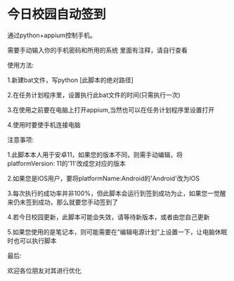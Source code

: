 # 今日校园自动签到
通过python+appium控制手机。


需要手动输入你的手机密码和所用的系统
里面有注释，请自行查看


使用方法:

1.新建bat文件，写python [此脚本的绝对路径]

2.在任务计划程序里，设置执行此bat文件的时间(只需执行一次)

3.在使用之前要在电脑上打开appium,当然也可以在任务计划程序里设置打开

4.使用时要使手机连接电脑


注意事项:

1.此脚本本人用于安卓11，如果您的版本不同，则需手动编辑，将platformVersion: 11的'11'改成您对应的版本

2.如果您是IOS用户，要将platformName:Android的'Android'改为IOS

3.每次执行的成功率并非100%，但此脚本会运行到签到成功为止，如果您一觉醒来仍未签到成功，那么就要您手动签到了

4.若今日校园更新，此脚本可能会失效，请等待新版本，或者由您自己更新

5.如果您使用的是笔记本，则可能需要在“编辑电源计划”上设置一下，让电脑休眠时也可以执行脚本


最后:

欢迎各位朋友对其进行优化
